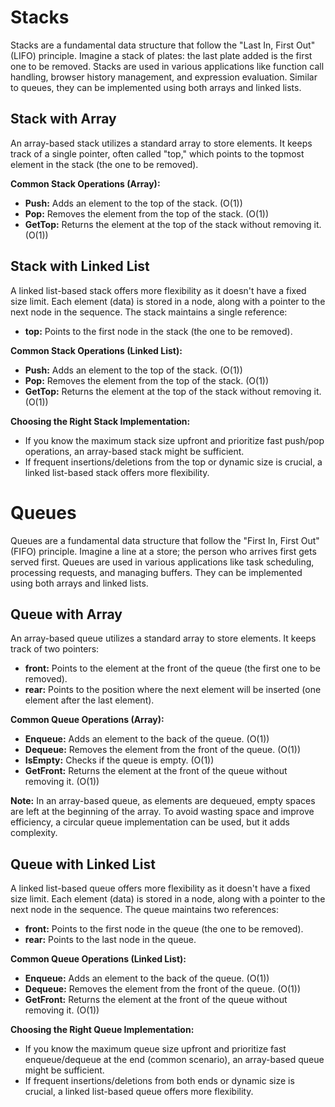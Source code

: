 # Stacks

Stacks are a fundamental data structure that follow the "Last In, First Out" (LIFO) principle. Imagine a stack of plates: the last plate added is the first one to be removed. Stacks are used in various applications like function call handling, browser history management, and expression evaluation. Similar to queues, they can be implemented using both arrays and linked lists.

## Stack with Array

An array-based stack utilizes a standard array to store elements. It keeps track of a single pointer, often called "top," which points to the topmost element in the stack (the one to be removed).

**Common Stack Operations (Array):**

* **Push:** Adds an element to the top of the stack. (O(1))
* **Pop:** Removes the element from the top of the stack. (O(1))
* **GetTop:** Returns the element at the top of the stack without removing it. (O(1))

## Stack with Linked List

A linked list-based stack offers more flexibility as it doesn't have a fixed size limit. Each element (data) is stored in a node, along with a pointer to the next node in the sequence. The stack maintains a single reference:

* **top:** Points to the first node in the stack (the one to be removed).

**Common Stack Operations (Linked List):**

* **Push:** Adds an element to the top of the stack. (O(1))
* **Pop:** Removes the element from the top of the stack. (O(1))
* **GetTop:** Returns the element at the top of the stack without removing it. (O(1))


**Choosing the Right Stack Implementation:**

* If you know the maximum stack size upfront and prioritize fast push/pop operations, an array-based stack might be sufficient.
* If frequent insertions/deletions from the top or dynamic size is crucial, a linked list-based stack offers more flexibility.

# Queues

Queues are a fundamental data structure that follow the "First In, First Out" (FIFO) principle. Imagine a line at a store; the person who arrives first gets served first. Queues are used in various applications like task scheduling, processing requests, and managing buffers. They can be implemented using both arrays and linked lists.

## Queue with Array

An array-based queue utilizes a standard array to store elements. It keeps track of two pointers:

* **front:** Points to the element at the front of the queue (the first one to be removed).
* **rear:** Points to the position where the next element will be inserted (one element after the last element).

**Common Queue Operations (Array):**

* **Enqueue:** Adds an element to the back of the queue. (O(1))
* **Dequeue:** Removes the element from the front of the queue. (O(1))
* **IsEmpty:** Checks if the queue is empty. (O(1))
* **GetFront:** Returns the element at the front of the queue without removing it. (O(1))

**Note:** In an array-based queue, as elements are dequeued, empty spaces are left at the beginning of the array. To avoid wasting space and improve efficiency, a circular queue implementation can be used, but it adds complexity.

## Queue with Linked List

A linked list-based queue offers more flexibility as it doesn't have a fixed size limit. Each element (data) is stored in a node, along with a pointer to the next node in the sequence. The queue maintains two references:

* **front:** Points to the first node in the queue (the one to be removed).
* **rear:** Points to the last node in the queue.

**Common Queue Operations (Linked List):**

* **Enqueue:** Adds an element to the back of the queue. (O(1))
* **Dequeue:** Removes the element from the front of the queue. (O(1))
* **GetFront:** Returns the element at the front of the queue without removing it. (O(1))


**Choosing the Right Queue Implementation:**

* If you know the maximum queue size upfront and prioritize fast enqueue/dequeue at the end (common scenario), an array-based queue might be sufficient.
* If frequent insertions/deletions from both ends or dynamic size is crucial, a linked list-based queue offers more flexibility.